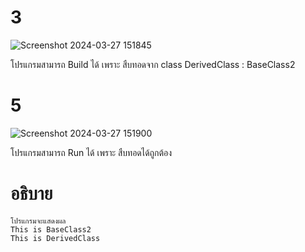 # 3 #
![Screenshot 2024-03-27 151845](https://github.com/ironmanwin1/03376836-OOP-2566-Lab-08/assets/144198724/b4162e9e-9706-4c1d-8b6f-d045a3861f23)


โปรแกรมสามารถ Build ได้ เพราะ สืบทอดจาก class DerivedClass : BaseClass2
# 5 #
![Screenshot 2024-03-27 151900](https://github.com/ironmanwin1/03376836-OOP-2566-Lab-08/assets/144198724/b4513dcc-b98d-45ef-9846-e1864c10a3bb)

โปรแกรมสามารถ Run ได้ เพราะ สืบทอดได้ถูกต้อง

# อธิบาย #
```
โปรแกรมจะแสดงผล
This is BaseClass2
This is DerivedClass
